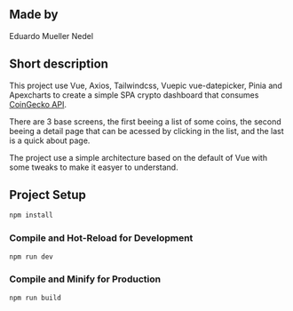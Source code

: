 ## Made by
Eduardo Mueller Nedel

## Short description
This project use Vue, Axios, Tailwindcss, Vuepic vue-datepicker, Pinia and Apexcharts to create a simple SPA crypto dashboard that consumes [CoinGecko API](https://www.coingecko.com/en/api). 

There are 3 base screens, the first beeing a list of some coins, the second beeing a detail page that can be acessed by clicking in the list, and the last is a quick about page.

The project use a simple architecture based on the default of Vue with some tweaks to make it easyer to understand.

## Project Setup

```sh
npm install
```

### Compile and Hot-Reload for Development

```sh
npm run dev
```

### Compile and Minify for Production

```sh
npm run build
```

